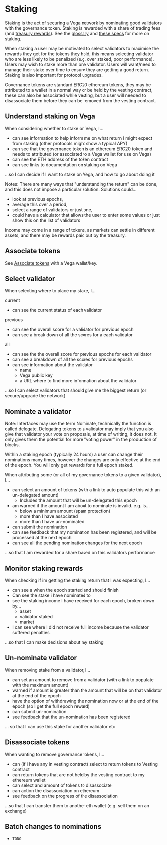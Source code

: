 # Staking

Staking is the act of securing a Vega network by nominating good validators with the governance token. Staking is rewarded with a share of trading fees (and [treasury rewards](../0056-REWA-rewards_overview.md)). See the [glossary](../glossaries/staking-and-governance.md) and [these specs](../protocol#delegation-staking-and-rewards) for more on staking.

When staking a user may be motivated to select validators to maximise the rewards they get for the tokens they hold, this means selecting validator who are less likely to be penalized (e.g. over staked, poor performance). Users may wish to stake more than one validator. Users will want/need to manage their stake over time to ensure they are getting a good return. Staking is also important for protocol upgrades.

Governance tokens are standard ERC20 ethereum tokens, they may be attributed to a wallet in a normal way or be held by the vesting contract, these can also be associated while vesting, but a user will needed to disassociate them before they can be removed from the vesting contract.

## Understand staking on Vega
When considering whether to stake on Vega, I...

- can see information to help inform me on what return I might expect from staking (other protocols might show a typical APY)
- can see that the governance token is an ethereum ERC20 token and needs to attributed (or associated to a Vega wallet for use on Vega)
- can see the ETH address of the token contract
- can see links to documentation on staking on Vega

...so I can decide if I want to stake on Vega, and how to go about doing it

Notes: There are many ways that "understanding the return" can be done, and this does not impose a particular solution. Solutions could...
- look at previous epochs, 
- average this over a period, 
- select a range of validators or just one, 
- could have a calculator that allows the user to enter some values or just show this on the list of validators 
  
Income may come in a range of tokens, as markets can settle in different assets, and there may be rewards paid out by the treasury.

## Associate tokens
See [Associate tokens](./1000-ASSO-associate.md) with a Vega wallet/key.

## Select validator
When selecting where to place my stake, I...

current
- can see the current status of each validator 

previous 
- can see the overall score for a validator for previous epoch 
- can see a break down of all the scores for a each validator

all
- can see the the overall score for previous epochs for each validator
- can see a breakdown of all the scores for previous epochs
- can see information about the validator
  - name
  - Vega public key
  - a URL where to find more information about the validator

...so I can select validators that should give me the biggest return (or secure/upgrade the network)

## Nominate a validator
Note: Interfaces may use the term Nominate, technically the function is called delegate. Delegating tokens to a validator may imply that you also give that validator your vote on proposals, at time of writing, it does not. It only gives them the potential for more "voting power" in the production of blocks.

Within a staking epoch (typically 24 hours) a user can change their nominations many times, however the changes are only effective at the end of the epoch. You will only get rewards for a full epoch staked.

When attributing some (or all of my governance tokens to a given validator), I...

- can select an amount of tokens (with a link to auto populate this with an un-delegated amount)
  - Includes the amount that will be un-delegated this epoch
- am warned if the amount I am about to nominate is invalid. e.g. is...
  - below a minimum amount (spam protection)
  - more than I have associated
  - more than I have un-nominated
- can submit the nomination
- can see feedback that my nomination has been registered, and will be processed at the next epoch
- can see all the pending nomination changes for the next epoch

...so that I am rewarded for a share based on this validators performance

## Monitor staking rewards
When checking if im getting the staking return that I was expecting, I... 

- can see a when the epoch started and should finish 
- Can see the stake i have nominated to 
- see the staking income I have received for each epoch, broken down by...
  - asset
  - validator staked
  - market 
- I can see where I did not receive full income because the validator suffered penalties 

...so that I can make decisions about my staking

## Un-nominate validator

When removing stake from a validator, I...

- can set an amount to remove from a validator (with a link to populate with the maximum amount)
- warned if amount is greater than the amount that will be on that validator at the end of the epoch
- have the option of withdrawing the nomination now or at the end of the epoch (so I get the full epoch reward)
- can submit un-nomination
- see feedback that the un-nomination has been registered

... so that I can use this stake for another validator etc

## Disassociate tokens

When wanting to remove governance tokens, I...

- can (if i have any in vesting contract) select to return tokens to Vesting contract
- can return tokens that are not held by the vesting contract to my ethereum wallet
- can select and amount of tokens to disassociate 
- can action the disassociation on ethereum
- see feedback on the progress of the disassociation 

...so that I can transfer them to another eth wallet (e.g. sell them on an exchange)

## Batch changes to nominations
- `TODO`